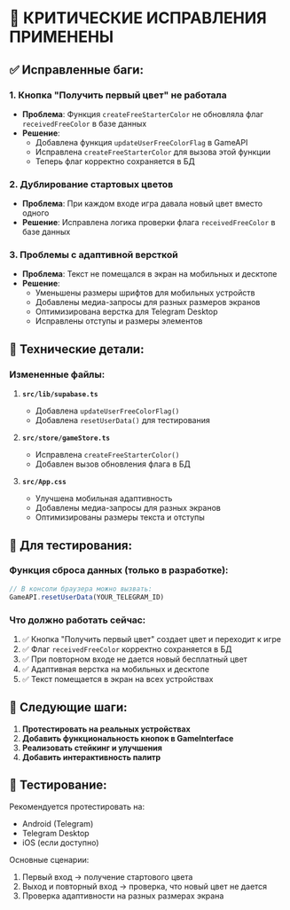 # 🚨 КРИТИЧЕСКИЕ ИСПРАВЛЕНИЯ ПРИМЕНЕНЫ

## ✅ Исправленные баги:

### 1. **Кнопка "Получить первый цвет" не работала**
- **Проблема**: Функция `createFreeStarterColor` не обновляла флаг `receivedFreeColor` в базе данных
- **Решение**: 
  - Добавлена функция `updateUserFreeColorFlag` в GameAPI
  - Исправлена `createFreeStarterColor` для вызова этой функции
  - Теперь флаг корректно сохраняется в БД

### 2. **Дублирование стартовых цветов**
- **Проблема**: При каждом входе игра давала новый цвет вместо одного
- **Решение**: Исправлена логика проверки флага `receivedFreeColor` в базе данных

### 3. **Проблемы с адаптивной версткой**
- **Проблема**: Текст не помещался в экран на мобильных и десктопе
- **Решение**: 
  - Уменьшены размеры шрифтов для мобильных устройств
  - Добавлены медиа-запросы для разных размеров экранов
  - Оптимизирована верстка для Telegram Desktop
  - Исправлены отступы и размеры элементов

## 🔧 Технические детали:

### Измененные файлы:
1. **`src/lib/supabase.ts`**
   - Добавлена `updateUserFreeColorFlag()`
   - Добавлена `resetUserData()` для тестирования

2. **`src/store/gameStore.ts`**
   - Исправлена `createFreeStarterColor()` 
   - Добавлен вызов обновления флага в БД

3. **`src/App.css`**
   - Улучшена мобильная адаптивность
   - Добавлены медиа-запросы для разных экранов
   - Оптимизированы размеры текста и отступы

## 🧪 Для тестирования:

### Функция сброса данных (только в разработке):
```javascript
// В консоли браузера можно вызвать:
GameAPI.resetUserData(YOUR_TELEGRAM_ID)
```

### Что должно работать сейчас:
1. ✅ Кнопка "Получить первый цвет" создает цвет и переходит к игре
2. ✅ Флаг `receivedFreeColor` корректно сохраняется в БД
3. ✅ При повторном входе не дается новый бесплатный цвет
4. ✅ Адаптивная верстка на мобильных и десктопе
5. ✅ Текст помещается в экран на всех устройствах

## 🚀 Следующие шаги:

1. **Протестировать на реальных устройствах**
2. **Добавить функциональность кнопок в GameInterface**
3. **Реализовать стейкинг и улучшения**
4. **Добавить интерактивность палитр**

## 📱 Тестирование:

Рекомендуется протестировать на:
- Android (Telegram)
- Telegram Desktop
- iOS (если доступно)

Основные сценарии:
1. Первый вход → получение стартового цвета
2. Выход и повторный вход → проверка, что новый цвет не дается
3. Проверка адаптивности на разных размерах экрана
